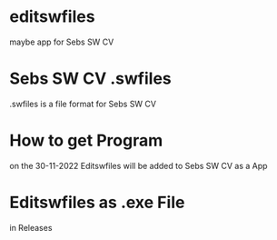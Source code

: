 # editswfiles
maybe app for Sebs SW CV

# Sebs SW CV .swfiles
.swfiles is a file format for Sebs SW CV
# How to get Program
on the 30-11-2022
Editswfiles will be added to Sebs SW CV as a App
# Editswfiles as .exe File
in Releases
